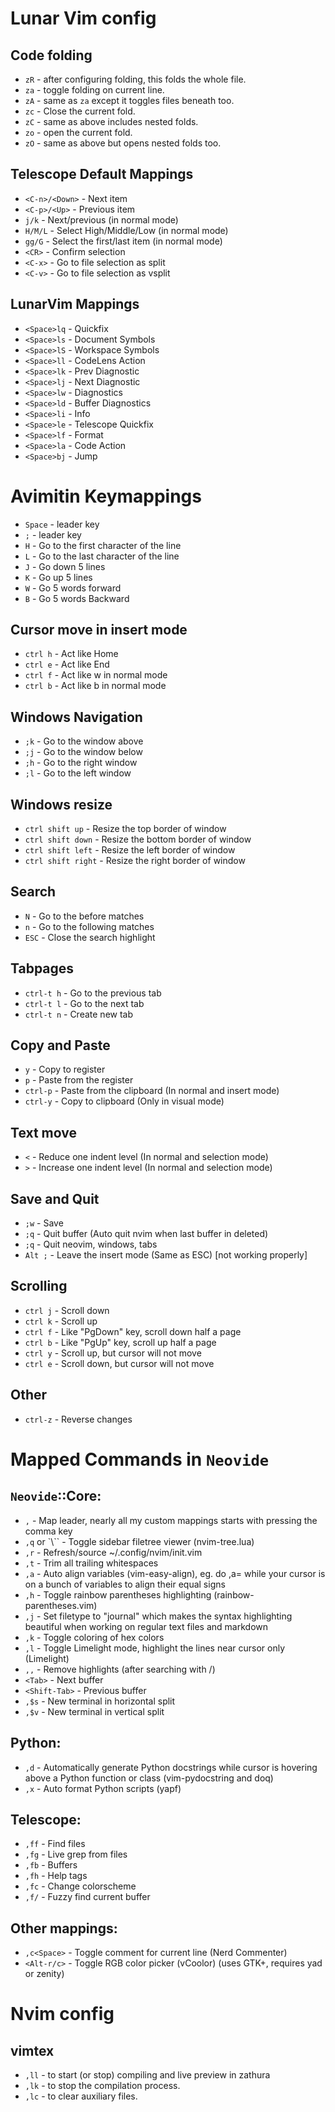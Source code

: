 # Lunar Vim config

## Code folding

- `zR` - after configuring folding, this folds the whole file.
- `za` - toggle folding on current line.
- `zA` - same as `za` except it toggles files beneath too.
- `zc` - Close the current fold. 
- `zC` - same as above includes nested folds.
- `zo` - open the current fold. 
- `zO` - same as above but opens nested folds too.

## Telescope Default Mappings

- `<C-n>/<Down>` - Next item
- `<C-p>/<Up>` - Previous item
- `j/k` - Next/previous (in normal mode)
- `H/M/L` - Select High/Middle/Low (in normal mode)
- `gg/G` - Select the first/last item (in normal mode)
- `<CR>` - Confirm selection
- `<C-x>` - Go to file selection as split
- `<C-v>` - Go to file selection as vsplit

## LunarVim Mappings

- `<Space>lq` - Quickfix
- `<Space>ls` - Document Symbols 
- `<Space>lS` - Workspace Symbols 
- `<Space>ll` - CodeLens Action
- `<Space>lk` - Prev Diagnostic 
- `<Space>lj` - Next Diagnostic 
- `<Space>lw` - Diagnostics 
- `<Space>ld` - Buffer Diagnostics 
- `<Space>li` - Info 
- `<Space>le` - Telescope Quickfix 
- `<Space>lf` - Format 
- `<Space>la` - Code Action 
- `<Space>bj` - Jump 


# Avimitin Keymappings

- `Space` - leader key
- `;` - leader key
- `H` - Go to the first character of the line
- `L` - Go to the last character of the line
- `J` - Go down 5 lines
- `K` - Go up 5 lines
- `W` - Go 5 words forward
- `B` - Go 5 words Backward

## Cursor move in insert mode

- `ctrl h` - Act like Home
- `ctrl e` - Act like End
- `ctrl f` - Act like w in normal mode
- `ctrl b` - Act like b in normal mode

## Windows Navigation

- `;k` - Go to the window above
- `;j` - Go to the window below
- `;h` - Go to the right window
- `;l` - Go to the left window

## Windows resize

- `ctrl shift up` - Resize the top border of window
- `ctrl shift down` - Resize the bottom border of window
- `ctrl shift left` - Resize the left border of window
- `ctrl shift right` - Resize the right border of window

## Search

- `N` - Go to the before matches
- `n` - Go to the following matches
- `ESC` - Close the search highlight

## Tabpages

- `ctrl-t h` - Go to the previous tab
- `ctrl-t l` - Go to the next tab
- `ctrl-t n` - Create new tab

## Copy and Paste

- `y` - Copy to register
- `p` - Paste from the register
- `ctrl-p` - Paste from the clipboard (In normal and insert mode)
- `ctrl-y` - Copy to clipboard (Only in visual mode)

## Text move

- `<` - Reduce one indent level (In normal and selection mode)
- `>` - Increase one indent level (In normal and selection mode)

## Save and Quit

- `;w` - Save
- `;q` - Quit buffer (Auto quit nvim when last buffer in deleted)
- `;q` - Quit neovim, windows, tabs
- `Alt ;` - Leave the insert mode (Same as ESC) [not working properly]

## Scrolling

- `ctrl j` - Scroll down
- `ctrl k` - Scroll up
- `ctrl f` - Like "PgDown" key, scroll down half a page
- `ctrl b` - Like "PgUp" key, scroll up half a page
- `ctrl y` - Scroll up, but cursor will not move
- `ctrl e` - Scroll down, but cursor will not move

## Other

- `ctrl-z` - Reverse changes

# Mapped Commands in `Neovide`

## `Neovide`::Core:

- `,` - Map leader, nearly all my custom mappings starts with pressing the comma key
- `,q` or `\\`` - Toggle sidebar filetree viewer (nvim-tree.lua)
- `,r` - Refresh/source ~/.config/nvim/init.vim
- `,t` - Trim all trailing whitespaces
- `,a` - Auto align variables (vim-easy-align), eg. do ,a= while your cursor is on a bunch of variables to align their equal signs
- `,h` - Toggle rainbow parentheses highlighting (rainbow-parentheses.vim)
- `,j` - Set filetype to "journal" which makes the syntax highlighting beautiful when working on regular text files and markdown
- `,k` - Toggle coloring of hex colors
- `,l` - Toggle Limelight mode, highlight the lines near cursor only (Limelight)
- `,,` - Remove highlights (after searching with /)
- `<Tab>` - Next buffer
- `<Shift-Tab>` - Previous buffer
- `,$s` - New terminal in horizontal split
- `,$v` - New terminal in vertical split

## Python:

- `,d` - Automatically generate Python docstrings while cursor is hovering above a Python function or class (vim-pydocstring and doq)
- `,x` - Auto format Python scripts (yapf)

## Telescope:

- `,ff` - Find files
- `,fg` - Live grep from files
- `,fb` - Buffers
- `,fh` - Help tags
- `,fc` - Change colorscheme
- `,f/` - Fuzzy find current buffer

## Other mappings:

- `,c<Space>` - Toggle comment for current line (Nerd Commenter)
- `<Alt-r/c>` - Toggle RGB color picker (vCoolor) (uses GTK+, requires yad or zenity)

# Nvim config

## vimtex

- `,ll` - to start (or stop) compiling and live preview in zathura
- `,lk` - to stop the compilation process.
- `,lc` - to clear auxiliary files.

